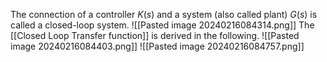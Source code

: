 The connection of a controller $K(s)$ and a system (also called plant) $G(s)$ is called a closed-loop system.
![[Pasted image 20240216084314.png]]
The [[Closed Loop Transfer function]] is derived in the following.
![[Pasted image 20240216084403.png]]
![[Pasted image 20240216084757.png]]
